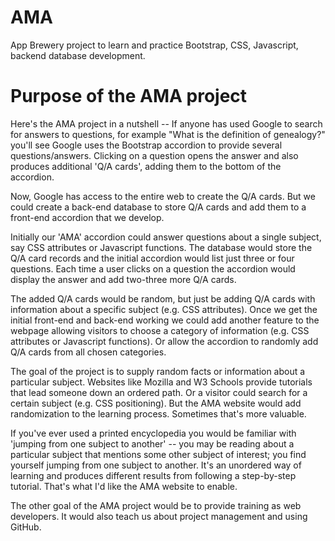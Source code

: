 # AMA
App Brewery project to learn and practice Bootstrap, CSS, Javascript, backend database development.

# Purpose of the AMA project

Here's the AMA project in a nutshell -- If anyone has used Google to search for answers to questions, for example "What is the definition of genealogy?" you'll see Google uses the Bootstrap accordion to provide several questions/answers. Clicking on a question opens the answer and also produces additional 'Q/A cards', adding them to the bottom of the accordion.

Now, Google has access to the entire web to create the Q/A cards. But we could create a back-end database to store Q/A cards and add them to a front-end accordion that we develop.

Initially our 'AMA' accordion could answer questions about a single subject, say CSS attributes or Javascript functions. The database would store the Q/A card records and the initial accordion would list just three or four questions. Each time a user clicks on a question the accordion would display the answer and add two-three more Q/A cards.

The added Q/A cards would be random, but just be adding Q/A cards with information about a specific subject (e.g. CSS attributes). Once we get the initial front-end and back-end working we could add another feature to the webpage allowing visitors to choose a category of information (e.g. CSS attributes or Javascript functions). Or allow the accordion to randomly add Q/A cards from all chosen categories.

The goal of the project is to supply random facts or information about a particular subject. Websites like Mozilla and W3 Schools provide tutorials that lead someone down an ordered path. Or a visitor could search for a certain subject (e.g. CSS positioning). But the AMA website would add randomization to the learning process. Sometimes that's more valuable.

If you've ever used a printed encyclopedia you would be familiar with 'jumping from one subject to another' -- you may be reading about a particular subject that mentions some other subject of interest; you find yourself jumping from one subject to another. It's an unordered way of learning and produces different results from following a step-by-step tutorial. That's what I'd like the AMA website to enable.

The other goal of the AMA project would be to provide training as web developers. It would also teach us about project management and using GitHub.

